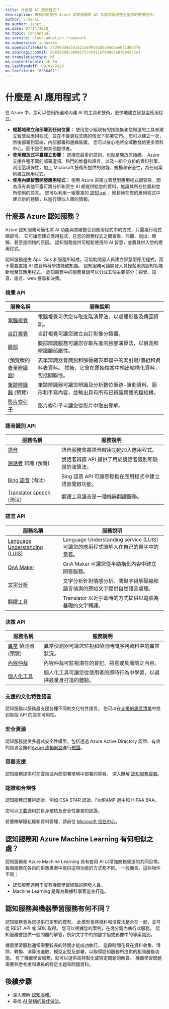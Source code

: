 ```yaml
---
title: 什麼是 AI 應用程式？
description: 瞭解如何使用 Azure 認知服務將 AI 功能和突破整合至您的應用程式。
author: v-hanki
ms.author: janet
ms.date: 07/14/2020
ms.topic: conceptual
ms.service: cloud-adoption-framework
ms.subservice: innovate
ms.openlocfilehash: 3d799dd4d5d1821a8d914ad5ad4daae631d65df6
ms.sourcegitcommit: 8b82889dca0091f3cc64116f998a3a878943c6a1
ms.translationtype: MT
ms.contentlocale: zh-TW
ms.lasthandoff: 09/09/2020
ms.locfileid: "89604611"
---
```

# <a name="what-are-ai-applications"></a>什麼是 AI 應用程式？

在 Azure 中，您可以使用所選和內建 AI 的工具和技術，更快地建立智慧型應用程式。

- **輕鬆地建立和部署到任何位置：** 使用您小組現有的技能集和您知道的工具來建立智慧型應用程式，並在不變更程式碼的情況下部署它們。 您可以建立一次，然後部署到雲端、內部部署和邊緣裝置。 您可以放心地將全域散發給更多資料中心，而不是任何其他提供者。
- **使用開放式平臺建立影響：** 選擇您最愛的技術，也就是開放原始碼。 Azure 支援各種不同的部署選項、熱門的堆疊和語言，以及一組全方位的資料引擎。 利用這項彈性，加上 Microsoft 技術所提供的效能、規模和安全性，為任何案例建立應用程式。
- **使用內建智慧開發應用程式：** 使用 Azure 來建立智慧型應用程式很容易，因為沒有其他平臺可將分析和原生 AI 都提供給您的資料，無論其所在位置和您所使用的語言。 您可以利用一組豐富的 [認知 api](https://azure.microsoft.com/services/cognitive-services/) ，輕鬆地在您的應用程式中建立新的體驗，以進行類似人類的情報。

## <a name="what-is-azure-cognitive-services"></a>什麼是 Azure 認知服務？

Azure 認知服務可簡化將 AI 功能與突破整合到應用程式中的方式，只需幾行程式碼即可。 它可讓您建立應用程式，在您的商務程式之間查看、聆聽、說出、瞭解，甚至是開始的原因。 認知服務提供可輕鬆使用的 AI 智慧，並將其併入您的應用程式。

認知服務是由 Api、Sdk 和服務所組成，可協助開發人員建立智慧型應用程式，而不需要直接 AI 或資料科學技能或知識。 認知服務可讓開發人員輕鬆地將認知功能新增至其應用程式。 認知服務中的服務目錄可以分成五個主要部分：視覺、語音、語言、web 搜尋和決策。

### <a name="vision-apis"></a>視覺 API

| 服務名稱 | 服務說明 |
| --- | --- |
| [電腦視覺](/azure/cognitive-services/computer-vision/) | 電腦視覺可供您存取進階演算法，以處理影像及傳回資訊。 |
| [自訂視覺](/azure/cognitive-services/custom-vision-service/home) | 自訂視覺可讓您建立自訂影像分類器。 |
| [臉部](/azure/cognitive-services/face/) | 臉部辨識服務可讓您存取先進的臉部演算法，以偵測和辨識臉部屬性。 |
|  (預覽版的[表單辨識器](/azure/cognitive-services/form-recognizer/))  | 表單辨識器會識別和解壓縮表單檔中的索引鍵/值組和資料表資料。 然後，它會在原始檔案中輸出結構化資料，包括關聯性。 |
| [筆跡辨識器](/azure/cognitive-services/ink-recognizer/) (預覽)  | 筆跡辨識器可讓您辨識及分析數位筆跡-筆劃資料、圖形和手寫內容，並輸出具有所有已辨識實體的檔結構。 |
| [影片索引子](/azure/cognitive-services/video-indexer/video-indexer-overview) | 影片索引子可讓您從影片中取出見解。 |

### <a name="speech-apis"></a>語音識別 API

| 服務名稱 | 服務說明 |
| --- | --- |
| [語音](/azure/cognitive-services/speech-service/) | 語音服務會將語音啟用功能加入應用程式。 |
| [說話者](/azure/cognitive-services/speaker-recognition/home "說話者辨識 API") 辨識 (預覽)  | 說話者辨識 API 提供了用於說話者識別和驗證的演算法。 |
| [Bing 語音](/azure/cognitive-services/speech/home) (淘汰)  | Bing 語音 API 可讓您輕鬆在應用程式中建立語音開啟功能。 |
| [Translator speech](/azure/cognitive-services/translator-speech/) (淘汰)  | 翻譯工具語音是一種機器翻譯服務。 |

### <a name="language-apis"></a>語言 API

| 服務名稱 | 服務說明 |
|--|--|
| [Language Understanding (LUIS) ](/azure/cognitive-services/luis/) | Language Understanding service (LUIS) 可讓您的應用程式瞭解人在自己的單字中的意義。 |
| [QnA Maker](/azure/cognitive-services/qnamaker/index "QnA Maker") | QnA Maker 可讓您從半結構化內容中建立問答服務。 |
| [文字分析](/azure/cognitive-services/text-analytics/) | 文字分析針對情感分析、關鍵字組解壓縮和語言偵測的原始文字提供自然語言處理。 |
| [翻譯工具](/azure/cognitive-services/translator/) | Translator 以近乎即時的方式提供以電腦為基礎的文字轉譯。 |

### <a name="decision-apis"></a>決策 API

| 服務名稱 | 服務說明 |
| --- | --- |
| [異常](/azure/cognitive-services/anomaly-detector/) 偵測器 (預覽)  | 異常偵測器可讓您監視和偵測時間序列資料中的異常狀況。 |
| [內容仲裁](/azure/cognitive-services/content-moderator/overview "內容仲裁者") | 內容仲裁可監視潛在的冒犯、惡意或具風險之內容。 |
| [個人化工具](/azure/cognitive-services/personalizer/) | 個人化工具可讓您從使用者的即時行為中學習，以選擇最量身打造的體驗。 |

### <a name="supported-cultural-languages"></a>支援的文化特性語言

認知服務以服務層支援各種不同的文化特性語言。 您可以在[支援的語言清單](/azure/cognitive-services/language-support)中找到每個 API 的語言可用性。

### <a name="secure-resources"></a>安全資源

認知服務提供多層式安全性模型，包括透過 Azure Active Directory 認證、有效的資源金鑰和[Azure 虛擬網路](/azure/cognitive-services/cognitive-services-virtual-networks)進行[驗證](/azure/cognitive-services/authentication)。

### <a name="container-support"></a>容器支援

認知服務提供可在雲端或內部部署環境中部署的容器。 深入瞭解 [認知服務容器](/azure/cognitive-services/cognitive-services-container-support)。

<!-- docutune:casing "HIPAA BAA" "CSA STAR" -->

### <a name="certifications-and-compliance"></a>認證和合規性

認知服務已獲得認證，例如 CSA STAR 認證、FedRAMP 適中和 HIPAA BAA。

您可以[下載](https://gallery.technet.microsoft.com/Overview-of-Azure-c1be3942)適用於自身稽核及安全性審查的認證。

若要瞭解隱私權和資料管理，請前往 [Microsoft 信任中心](https://servicetrust.microsoft.com/)。

## <a name="how-are-cognitive-services-and-azure-machine-learning-similar"></a>認知服務和 Azure Machine Learning 有何相似之處？

認知服務和 Azure Machine Learning 具有套用 AI 以增強商務營運的共同目標。 每個服務在各自的供應專案中提供這項功能的方式都不同。 一般而言，這些物件不同：

- 認知服務適用于沒有機器學習經驗的開發人員。
- Machine Learning 是專為數據科學家量身打造。

## <a name="how-is-a-cognitive-service-different-from-machine-learning"></a>認知服務與機器學習服務有何不同？

認知服務會為您提供已定型的模型。 此模型會將資料和演算法整合在一起，並可從 REST API 或 SDK 取得。 您可以根據您的案例，在幾分鐘內執行此服務。 認知服務會提供一般問題的解答，例如文字中的關鍵字組或影像中的專案識別。

機器學習服務通常需要較長的時間才能成功執行。 這段時間花費在資料收集、清除、轉換、演算法選取、模型定型及部署，以取得認知服務所提供的相同層級功能。 有了機器學習服務，就可以提供高特製化或特定問題的解答。 機器學習問題需要熟悉考慮和專長的特定主題和問題資料。

## <a name="next-steps"></a>後續步驟

- 深入瞭解 [認知服務](/azure/cognitive-services/)。
- 尋找 [AI 架構的最佳做法](/azure/architecture/solution-ideas/articles/ai-at-the-edge)。
